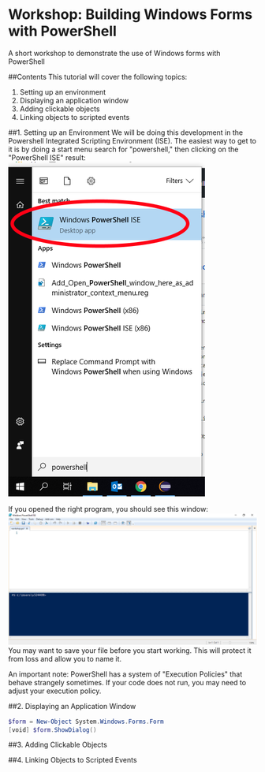# Workshop: Building Windows Forms with PowerShell
A short workshop to demonstrate the use of Windows forms with PowerShell

##Contents
This tutorial will cover the following topics:
1. Setting up an environment
1. Displaying an application window
1. Adding clickable objects
1. Linking objects to scripted events

##1. Setting up an Environment
We will be doing this development in the Powershell Integrated Scripting Environment (ISE). The easiest way to get to it is by doing a start menu search for "powershell," then clicking on the "PowerShell ISE" result:
![Search for the Powershell ISE](https://github.com/RandallZPorter/powershell-forms-workshop/blob/master/open_ise.PNG "Finding the ISE")

If you opened the right program, you should see this window:
![Search for the Powershell ISE](https://github.com/RandallZPorter/powershell-forms-workshop/blob/master/empty_ise.PNG "Finding the ISE")
You may want to save your file before you start working. This will protect it from loss and allow you to name it.

An important note: PowerShell has a system of "Execution Policies" that behave strangely sometimes. If your code does not run, you may need to adjust your execution policy.

##2. Displaying an Application Window

```PowerShell
$form = New-Object System.Windows.Forms.Form
[void] $form.ShowDialog()
```

##3. Adding Clickable Objects

##4. Linking Objects to Scripted Events

